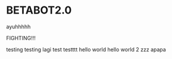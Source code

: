 # BETABOT2.0

ayuhhhhh 

FIGHTING!!!

testing testing lagi
test
testttt
hello world
hello world 2
zzz
apapa

